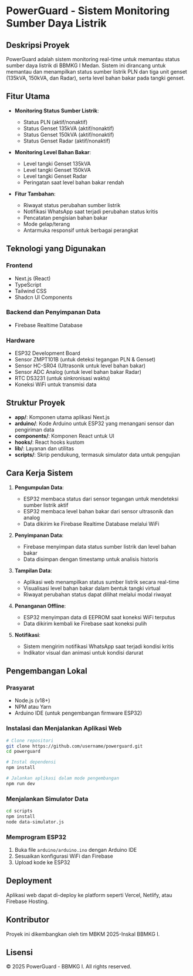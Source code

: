 # PowerGuard - Sistem Monitoring Sumber Daya Listrik

## Deskripsi Proyek

PowerGuard adalah sistem monitoring real-time untuk memantau status sumber daya listrik di BBMKG I Medan. Sistem ini dirancang untuk memantau dan menampilkan status sumber listrik PLN dan tiga unit genset (135kVA, 150kVA, dan Radar), serta level bahan bakar pada tangki genset.

## Fitur Utama

- **Monitoring Status Sumber Listrik**:
  - Status PLN (aktif/nonaktif)
  - Status Genset 135kVA (aktif/nonaktif)
  - Status Genset 150kVA (aktif/nonaktif)
  - Status Genset Radar (aktif/nonaktif)

- **Monitoring Level Bahan Bakar**:
  - Level tangki Genset 135kVA
  - Level tangki Genset 150kVA
  - Level tangki Genset Radar
  - Peringatan saat level bahan bakar rendah

- **Fitur Tambahan**:
  - Riwayat status perubahan sumber listrik
  - Notifikasi WhatsApp saat terjadi perubahan status kritis
  - Pencatatan pengisian bahan bakar
  - Mode gelap/terang
  - Antarmuka responsif untuk berbagai perangkat

## Teknologi yang Digunakan

### Frontend
- Next.js (React)
- TypeScript
- Tailwind CSS
- Shadcn UI Components

### Backend dan Penyimpanan Data
- Firebase Realtime Database

### Hardware
- ESP32 Development Board
- Sensor ZMPT101B (untuk deteksi tegangan PLN & Genset)
- Sensor HC-SR04 (Ultrasonik untuk level bahan bakar)
- Sensor ADC Analog (untuk level bahan bakar Radar)
- RTC DS3231 (untuk sinkronisasi waktu)
- Koneksi WiFi untuk transmisi data

## Struktur Proyek

- **app/**: Komponen utama aplikasi Next.js
- **arduino/**: Kode Arduino untuk ESP32 yang menangani sensor dan pengiriman data
- **components/**: Komponen React untuk UI
- **hooks/**: React hooks kustom
- **lib/**: Layanan dan utilitas
- **scripts/**: Skrip pendukung, termasuk simulator data untuk pengujian

## Cara Kerja Sistem

1. **Pengumpulan Data**:
   - ESP32 membaca status dari sensor tegangan untuk mendeteksi sumber listrik aktif
   - ESP32 membaca level bahan bakar dari sensor ultrasonik dan analog
   - Data dikirim ke Firebase Realtime Database melalui WiFi

2. **Penyimpanan Data**:
   - Firebase menyimpan data status sumber listrik dan level bahan bakar
   - Data disimpan dengan timestamp untuk analisis historis

3. **Tampilan Data**:
   - Aplikasi web menampilkan status sumber listrik secara real-time
   - Visualisasi level bahan bakar dalam bentuk tangki virtual
   - Riwayat perubahan status dapat dilihat melalui modal riwayat

4. **Penanganan Offline**:
   - ESP32 menyimpan data di EEPROM saat koneksi WiFi terputus
   - Data dikirim kembali ke Firebase saat koneksi pulih

5. **Notifikasi**:
   - Sistem mengirim notifikasi WhatsApp saat terjadi kondisi kritis
   - Indikator visual dan animasi untuk kondisi darurat

## Pengembangan Lokal

### Prasyarat
- Node.js (v18+)
- NPM atau Yarn
- Arduino IDE (untuk pengembangan firmware ESP32)

### Instalasi dan Menjalankan Aplikasi Web
```bash
# Clone repositori
git clone https://github.com/username/powerguard.git
cd powerguard

# Instal dependensi
npm install

# Jalankan aplikasi dalam mode pengembangan
npm run dev
```

### Menjalankan Simulator Data
```bash
cd scripts
npm install
node data-simulator.js
```

### Memprogram ESP32
1. Buka file `arduino/arduino.ino` dengan Arduino IDE
2. Sesuaikan konfigurasi WiFi dan Firebase
3. Upload kode ke ESP32

## Deployment

Aplikasi web dapat di-deploy ke platform seperti Vercel, Netlify, atau Firebase Hosting.

## Kontributor

Proyek ini dikembangkan oleh tim MBKM 2025-Inskal BBMKG I.

## Lisensi

© 2025 PowerGuard - BBMKG I. All rights reserved.
